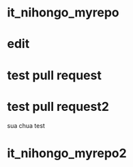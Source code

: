 # it_nihongo_myrepo
# edit
# test pull request
# test pull request2
sua chua 
test
# it_nihongo_myrepo2
